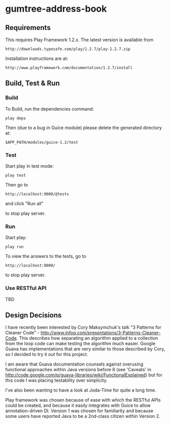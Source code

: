 gumtree-address-book
====================

## Requirements

This requires Play Framework 1.2.x. The latest version is available from

    http://downloads.typesafe.com/play/1.2.7/play-1.2.7.zip

Installation instructions are at:

    http://www.playframework.com/documentation/1.2.7/install


## Build, Test & Run

### Build
To Build, run the dependencies command:

    play deps
    
Then (due to a bug in Guice module) please delete the generated directory at:

	$APP_PATH/modules/guice-1.2/test
	
### Test

Start play in test mode:

	play test
	
Then go to
 
	http://localhost:9000/@tests

and click "Run all"

<CTRL-C> to stop play server.

### Run 
Start play:

	play run
	
To view the answers to the tests, go to 

	http://localhost:9000/

<CTRL-C> to stop play server.

### Use RESTful API

TBD

## Design Decisions

I have recently been interested by Cory Maksymchuk's talk "3 Patterns for Cleaner Code" - http://www.infoq.com/presentations/3-Patterns-Cleaner-Code.
This describes how separating an algorithm applied to a collection from the loop code can make testing the algorithm much easier. 
Google Guava has implementations that are very similar to those described by Cory, so I decided to try it out for this project.

I am aware that Guava documentation counsels against overusing functional approaches within Java versions before 8 
(see 'Caveats' in http://code.google.com/p/guava-libraries/wiki/FunctionalExplained) but for this code I was placing testability over simplicity.


I've also been wanting to have a look at Joda-Time for quite a long time.

Play framework was chosen because of ease with which the RESTful APIs could be created, and because it easily integrates with 
Guice to allow annotation-driven DI. 
Version 1 was chosen for familiarity and because some users have reported Java to be a 2nd-class citizen within Version 2.
